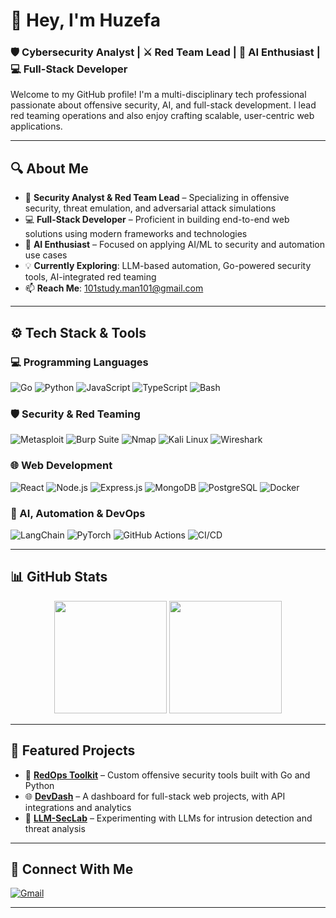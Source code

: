 # 👋 Hey, I'm Huzefa

### 🛡️ Cybersecurity Analyst | ⚔️ Red Team Lead | 🤖 AI Enthusiast | 💻 Full-Stack Developer

Welcome to my GitHub profile! I'm a multi-disciplinary tech professional passionate about offensive security, AI, and full-stack development. I lead red teaming operations and also enjoy crafting scalable, user-centric web applications.

---

## 🔍 About Me

- 🔐 **Security Analyst & Red Team Lead** – Specializing in offensive security, threat emulation, and adversarial attack simulations
- 💻 **Full-Stack Developer** – Proficient in building end-to-end web solutions using modern frameworks and technologies
- 🤖 **AI Enthusiast** – Focused on applying AI/ML to security and automation use cases
- 💡 **Currently Exploring**: LLM-based automation, Go-powered security tools, AI-integrated red teaming
- 📫 **Reach Me**: 101study.man101@gmail.com 

---

## ⚙️ Tech Stack & Tools

### 💻 Programming Languages
![Go](https://img.shields.io/badge/-Go-blue?style=flat-square&logo=go)
![Python](https://img.shields.io/badge/-Python-black?style=flat-square&logo=python)
![JavaScript](https://img.shields.io/badge/-JavaScript-yellow?style=flat-square&logo=javascript)
![TypeScript](https://img.shields.io/badge/-TypeScript-blue?style=flat-square&logo=typescript)
![Bash](https://img.shields.io/badge/-Bash-black?style=flat-square&logo=gnu-bash)

### 🛡️ Security & Red Teaming
![Metasploit](https://img.shields.io/badge/-Metasploit-500000?style=flat-square)
![Burp Suite](https://img.shields.io/badge/-Burp_Suite-orange?style=flat-square)
![Nmap](https://img.shields.io/badge/-Nmap-black?style=flat-square)
![Kali Linux](https://img.shields.io/badge/-Kali_Linux-black?style=flat-square&logo=kali-linux)
![Wireshark](https://img.shields.io/badge/-Wireshark-2c3e50?style=flat-square&logo=wireshark)

### 🌐 Web Development
![React](https://img.shields.io/badge/-React-black?style=flat-square&logo=react)
![Node.js](https://img.shields.io/badge/-Node.js-green?style=flat-square&logo=node.js)
![Express.js](https://img.shields.io/badge/-Express-black?style=flat-square&logo=express)
![MongoDB](https://img.shields.io/badge/-MongoDB-green?style=flat-square&logo=mongodb)
![PostgreSQL](https://img.shields.io/badge/-PostgreSQL-blue?style=flat-square&logo=postgresql)
![Docker](https://img.shields.io/badge/-Docker-blue?style=flat-square&logo=docker)

### 🧠 AI, Automation & DevOps
![LangChain](https://img.shields.io/badge/-LangChain-gray?style=flat-square)
![PyTorch](https://img.shields.io/badge/-PyTorch-red?style=flat-square&logo=pytorch)
![GitHub Actions](https://img.shields.io/badge/-GitHub_Actions-black?style=flat-square&logo=github-actions)
![CI/CD](https://img.shields.io/badge/-CI/CD-blue?style=flat-square&logo=github)

---

## 📊 GitHub Stats

<p align="center">
  <img src="https://github-readme-stats.vercel.app/api?username=Huzefa1122&show_icons=true&theme=tokyonight&count_private=true" height="180"/>
  <img src="https://github-readme-stats.vercel.app/api/top-langs/?username=Huzefa1122&layout=compact&theme=tokyonight" height="180"/>
</p>

---

## 🧰 Featured Projects

- 🔧 **[RedOps Toolkit](https://github.com/yourusername/redops-toolkit)** – Custom offensive security tools built with Go and Python
- 🌐 **[DevDash](https://github.com/yourusername/devdash)** – A dashboard for full-stack web projects, with API integrations and analytics
- 🧠 **[LLM-SecLab](https://github.com/yourusername/llm-seclab)** – Experimenting with LLMs for intrusion detection and threat analysis

---



## 🔗 Connect With Me

[![Gmail](https://img.shields.io/badge/-Email-D14836?style=flat-square&logo=gmail&logoColor=white)](mailto:101study.man101@gmail.com)

---



